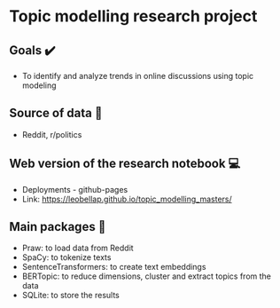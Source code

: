 # Topic modelling research project

## Goals :heavy_check_mark:

- To identify and analyze trends in online discussions using topic modeling

## Source of data :microscope:

- Reddit, r/politics

## Web version of the research notebook :computer:

- Deployments - github-pages
- Link: <https://leobellap.github.io/topic_modelling_masters/>

## Main packages :wrench:

- Praw: to load data from Reddit
- SpaCy: to tokenize texts
- SentenceTransformers: to create text embeddings
- BERTopic: to reduce dimensions, cluster and extract topics from the data
- SQLite: to store the results
